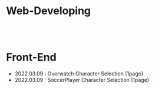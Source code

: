 # Web-Developing
<br><br>
# Front-End <br>
- 2022.03.09 : Overwatch Character Selection (1page) <br>
- 2022.03.09 : SoccerPlayer Character Selection (1page)
